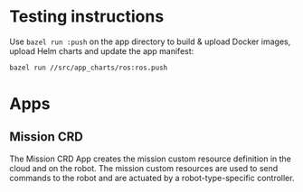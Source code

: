 # Testing instructions

Use `bazel run :push` on the app directory to build & upload Docker images,
upload Helm charts and update the app manifest:

```bash
bazel run //src/app_charts/ros:ros.push
```

# Apps

## Mission CRD

The Mission CRD App creates the mission custom resource definition in the cloud and on the robot. The mission custom resources are used to send commands to the robot and are actuated by a robot-type-specific controller.
